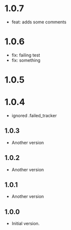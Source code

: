 # 1.0.7
- feat: adds some comments

# 1.0.6
- fix: failing test
- fix: something

# 1.0.5

# 1.0.4
- ignored .failed_tracker

## 1.0.3

- Another version

## 1.0.2

- Another version

## 1.0.1

- Another version

## 1.0.0

- Initial version.
